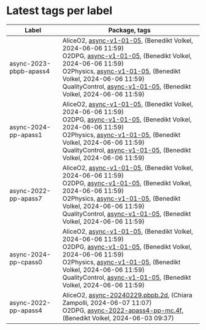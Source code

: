 # Latest tags per label

| Label | Package, tags |
| --- | --- |
| async-2023-pbpb-apass4 | AliceO2, [async-v1-01-05](https://github.com/AliceO2Group/AliceO2/tree/async-v1-01-05), (Benedikt Volkel, 2024-06-06 11:59)<br>O2DPG, [async-v1-01-05](https://github.com/AliceO2Group/O2DPG/tree/async-v1-01-05), (Benedikt Volkel, 2024-06-06 11:59)<br>O2Physics, [async-v1-01-05](https://github.com/AliceO2Group/O2Physics/tree/async-v1-01-05), (Benedikt Volkel, 2024-06-06 11:59)<br>QualityControl, [async-v1-01-05](https://github.com/AliceO2Group/QualityControl/tree/async-v1-01-05), (Benedikt Volkel, 2024-06-06 11:59) |
| async-2024-pp-apass1 | AliceO2, [async-v1-01-05](https://github.com/AliceO2Group/AliceO2/tree/async-v1-01-05), (Benedikt Volkel, 2024-06-06 11:59)<br>O2DPG, [async-v1-01-05](https://github.com/AliceO2Group/O2DPG/tree/async-v1-01-05), (Benedikt Volkel, 2024-06-06 11:59)<br>O2Physics, [async-v1-01-05](https://github.com/AliceO2Group/O2Physics/tree/async-v1-01-05), (Benedikt Volkel, 2024-06-06 11:59)<br>QualityControl, [async-v1-01-05](https://github.com/AliceO2Group/QualityControl/tree/async-v1-01-05), (Benedikt Volkel, 2024-06-06 11:59) |
| async-2022-pp-apass7 | AliceO2, [async-v1-01-05](https://github.com/AliceO2Group/AliceO2/tree/async-v1-01-05), (Benedikt Volkel, 2024-06-06 11:59)<br>O2DPG, [async-v1-01-05](https://github.com/AliceO2Group/O2DPG/tree/async-v1-01-05), (Benedikt Volkel, 2024-06-06 11:59)<br>O2Physics, [async-v1-01-05](https://github.com/AliceO2Group/O2Physics/tree/async-v1-01-05), (Benedikt Volkel, 2024-06-06 11:59)<br>QualityControl, [async-v1-01-05](https://github.com/AliceO2Group/QualityControl/tree/async-v1-01-05), (Benedikt Volkel, 2024-06-06 11:59) |
| async-2024-pp-cpass0 | AliceO2, [async-v1-01-05](https://github.com/AliceO2Group/AliceO2/tree/async-v1-01-05), (Benedikt Volkel, 2024-06-06 11:59)<br>O2DPG, [async-v1-01-05](https://github.com/AliceO2Group/O2DPG/tree/async-v1-01-05), (Benedikt Volkel, 2024-06-06 11:59)<br>O2Physics, [async-v1-01-05](https://github.com/AliceO2Group/O2Physics/tree/async-v1-01-05), (Benedikt Volkel, 2024-06-06 11:59)<br>QualityControl, [async-v1-01-05](https://github.com/AliceO2Group/QualityControl/tree/async-v1-01-05), (Benedikt Volkel, 2024-06-06 11:59) |
| async-2022-pp-apass4 | AliceO2, [async-20240229.pbpb.2d](https://github.com/AliceO2Group/AliceO2/tree/async-20240229.pbpb.2d), (Chiara Zampolli, 2024-06-07 11:07)<br>O2DPG, [async-2022-apass4-pp-mc.4f](https://github.com/AliceO2Group/O2DPG/tree/async-2022-apass4-pp-mc.4f), (Benedikt Volkel, 2024-06-03 09:37) |
